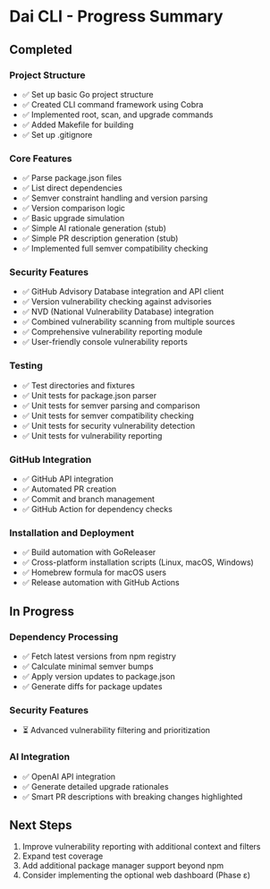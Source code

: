 # Dai CLI - Progress Summary

## Completed

### Project Structure
- ✅ Set up basic Go project structure
- ✅ Created CLI command framework using Cobra
- ✅ Implemented root, scan, and upgrade commands
- ✅ Added Makefile for building
- ✅ Set up .gitignore

### Core Features
- ✅ Parse package.json files
- ✅ List direct dependencies
- ✅ Semver constraint handling and version parsing
- ✅ Version comparison logic
- ✅ Basic upgrade simulation
- ✅ Simple AI rationale generation (stub)
- ✅ Simple PR description generation (stub)
- ✅ Implemented full semver compatibility checking

### Security Features
- ✅ GitHub Advisory Database integration and API client
- ✅ Version vulnerability checking against advisories
- ✅ NVD (National Vulnerability Database) integration
- ✅ Combined vulnerability scanning from multiple sources
- ✅ Comprehensive vulnerability reporting module
- ✅ User-friendly console vulnerability reports

### Testing
- ✅ Test directories and fixtures
- ✅ Unit tests for package.json parser
- ✅ Unit tests for semver parsing and comparison
- ✅ Unit tests for semver compatibility checking
- ✅ Unit tests for security vulnerability detection
- ✅ Unit tests for vulnerability reporting

### GitHub Integration
- ✅ GitHub API integration
- ✅ Automated PR creation
- ✅ Commit and branch management
- ✅ GitHub Action for dependency checks

### Installation and Deployment
- ✅ Build automation with GoReleaser
- ✅ Cross-platform installation scripts (Linux, macOS, Windows)
- ✅ Homebrew formula for macOS users
- ✅ Release automation with GitHub Actions

## In Progress

### Dependency Processing
- ✅ Fetch latest versions from npm registry
- ✅ Calculate minimal semver bumps
- ✅ Apply version updates to package.json
- ✅ Generate diffs for package updates

### Security Features
- ⏳ Advanced vulnerability filtering and prioritization

### AI Integration
- ✅ OpenAI API integration
- ✅ Generate detailed upgrade rationales
- ✅ Smart PR descriptions with breaking changes highlighted

## Next Steps

1. Improve vulnerability reporting with additional context and filters
2. Expand test coverage
3. Add additional package manager support beyond npm
4. Consider implementing the optional web dashboard (Phase ε) 